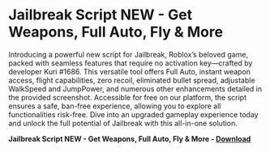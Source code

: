 <h1>Jailbreak Script NEW - Get Weapons, Full Auto, Fly & More</h1>

Introducing a powerful new script for Jailbreak, Roblox’s beloved game, packed with seamless features that require no activation key—crafted by developer Kuri #1686. This versatile tool offers Full Auto, instant weapon access, flight capabilities, zero recoil, eliminated bullet spread, adjustable WalkSpeed and JumpPower, and numerous other enhancements detailed in the provided screenshot. Accessible for free on our platform, the script ensures a safe, ban-free experience, allowing you to explore all functionalities risk-free. Dive into an upgraded gameplay experience today and unlock the full potential of Jailbreak with this all-in-one solution.

**Jailbreak Script NEW - Get Weapons, Full Auto, Fly &amp; More - [Download](https://www.dlgram.com/public/files/api.php?shortened=hBx9Ta)**


